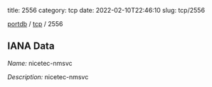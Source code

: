 title: 2556
category: tcp
date: 2022-02-10T22:46:10
slug: tcp/2556

[portdb](/) / [tcp](/category/tcp.html) / 2556


## IANA Data

_Name:_ nicetec-nmsvc

_Description:_ nicetec-nmsvc

